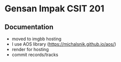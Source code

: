 
# Gensan Impak CSIT 201




## Documentation
* moved to imgbb hosting
* I use AOS library (https://michalsnik.github.io/aos/)
* render for hosting
* commit records/tracks


